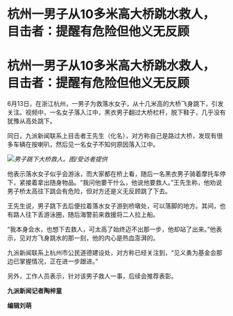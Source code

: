 # 杭州一男子从10多米高大桥跳水救人，目击者：提醒有危险但他义无反顾

# 杭州一男子从10多米高大桥跳水救人，目击者：提醒有危险但他义无反顾

6月13日，在浙江杭州，一男子为救落水女子，从十几米高的大桥飞身跳下，引发关注。视频中，一名女子落入江中，黑衣男子翻过大桥栏杆，脱下鞋子，几乎没有犹豫从高处跳下。

同日，九派新闻联系上目击者王先生（化名），对方称自己是路过大桥，发现有很多车辆在按喇叭，然后见一名女子不知何原因落入江中。

![](https://inews.gtimg.com/om_bt/OQHTg-4gfTWFXux4nnWx2z3hhXm1mIORQO_9fsZSds_Q8AA/1000)_男子跳下大桥救人。图/受访者提供_

他表示落水女子似乎会游泳，而大家都在桥上看，随后一名黑衣男子骑着摩托车停下，紧接着拿出随身物品。“我问他要干什么，他说他要救人。”王先生称，他劝说男子桥太高往下跳会有危险，但对方还是义无反顾跳了下去。

王先生说，男子跳下去后便拉着落水女子游到桥墩处，可以落脚的地方。其间，也有路人往下丢游泳圈，随后海警前来救援将二人拉上船。

“我本身会水，也想下去救人，可太高了始终迈不出那一步，他却站了出来。”他表示，见对方飞身跳水的那一刻，他的内心是热血澎湃的。

九派新闻联系上杭州市公民道德建设处，对方称已经关注到，“见义勇为基金会那边已掌握情况，正在进一步跟进。”

另外，工作人员表示，针对该男子救人一事，后续会推荐表彰。

**九派新闻记者陶梓童**

**编辑刘萌**

